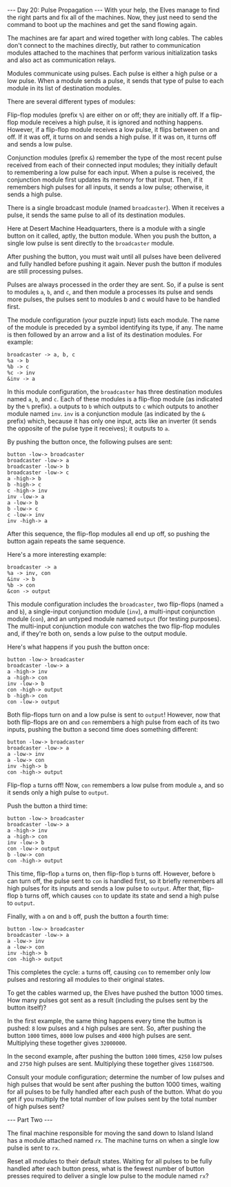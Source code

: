 --- Day 20: Pulse Propagation --- With your help, the Elves manage to find the
right parts and fix all of the machines. Now, they just need to send the command
to boot up the machines and get the sand flowing again.

The machines are far apart and wired together with long cables. The cables don't
connect to the machines directly, but rather to communication modules attached
to the machines that perform various initialization tasks and also act as
communication relays.

Modules communicate using pulses. Each pulse is either a high pulse or a low
pulse. When a module sends a pulse, it sends that type of pulse to each module
in its list of destination modules.

There are several different types of modules:

Flip-flop modules (prefix `%`) are either on or off; they are initially off. If
a flip-flop module receives a high pulse, it is ignored and nothing happens.
However, if a flip-flop module receives a low pulse, it flips between on and
off. If it was off, it turns on and sends a high pulse. If it was on, it turns
off and sends a low pulse.

Conjunction modules (prefix `&`) remember the type of the most recent pulse
received from each of their connected input modules; they initially default to
remembering a low pulse for each input. When a pulse is received, the
conjunction module first updates its memory for that input. Then, if it
remembers high pulses for all inputs, it sends a low pulse; otherwise, it sends
a high pulse.

There is a single broadcast module (named `broadcaster`). When it receives a
pulse, it sends the same pulse to all of its destination modules.

Here at Desert Machine Headquarters, there is a module with a single button on
it called, aptly, the button module. When you push the button, a single low
pulse is sent directly to the `broadcaster` module.

After pushing the button, you must wait until all pulses have been delivered and
fully handled before pushing it again. Never push the button if modules are
still processing pulses.

Pulses are always processed in the order they are sent. So, if a pulse is sent
to modules `a`, `b`, and `c`, and then module a processes its pulse and sends
more pulses, the pulses sent to modules b and c would have to be handled first.

The module configuration (your puzzle input) lists each module. The name of the
module is preceded by a symbol identifying its type, if any. The name is then
followed by an arrow and a list of its destination modules. For example:

```
broadcaster -> a, b, c
%a -> b
%b -> c
%c -> inv
&inv -> a
```

In this module configuration, the `broadcaster` has three destination modules
named `a`, `b`, and `c`. Each of these modules is a flip-flop module (as
indicated by the `%` prefix). `a` outputs to `b` which outputs to `c` which
outputs to another module named `inv`. `inv` is a conjunction module (as
indicated by the `&` prefix) which, because it has only one input, acts like an
inverter (it sends the opposite of the pulse type it receives); it outputs to
`a`.

By pushing the button once, the following pulses are sent:

```
button -low-> broadcaster
broadcaster -low-> a
broadcaster -low-> b
broadcaster -low-> c
a -high-> b
b -high-> c
c -high-> inv
inv -low-> a
a -low-> b
b -low-> c
c -low-> inv
inv -high-> a
```

After this sequence, the flip-flop modules all end up off, so pushing the button
again repeats the same sequence.

Here's a more interesting example:

```
broadcaster -> a
%a -> inv, con
&inv -> b
%b -> con
&con -> output
```

This module configuration includes the `broadcaster`, two flip-flops (named `a`
and `b`), a single-input conjunction module (`inv`), a multi-input conjunction
module (`con`), and an untyped module named `output` (for testing purposes). The
multi-input conjunction module con watches the two flip-flop modules and, if
they're both on, sends a low pulse to the output module.

Here's what happens if you push the button once:

```
button -low-> broadcaster
broadcaster -low-> a
a -high-> inv
a -high-> con
inv -low-> b
con -high-> output
b -high-> con
con -low-> output
```

Both flip-flops turn on and a low pulse is sent to `output`! However, now that
both flip-flops are on and `con` remembers a high pulse from each of its two
inputs, pushing the button a second time does something different:

```
button -low-> broadcaster
broadcaster -low-> a
a -low-> inv
a -low-> con
inv -high-> b
con -high-> output
```

Flip-flop `a` turns off! Now, `con` remembers a low pulse from module `a`, and
so it sends only a high pulse to `output`.

Push the button a third time:

```
button -low-> broadcaster
broadcaster -low-> a
a -high-> inv
a -high-> con
inv -low-> b
con -low-> output
b -low-> con
con -high-> output
```

This time, flip-flop `a` turns on, then flip-flop `b` turns off. However, before
`b` can turn off, the pulse sent to `con` is handled first, so it briefly
remembers all high pulses for its inputs and sends a low pulse to `output`.
After that, flip-flop `b` turns off, which causes `con` to update its state and
send a high pulse to `output`.

Finally, with `a` on and `b` off, push the button a fourth time:

```
button -low-> broadcaster
broadcaster -low-> a
a -low-> inv
a -low-> con
inv -high-> b
con -high-> output
```

This completes the cycle: `a` turns off, causing `con` to remember only low
pulses and restoring all modules to their original states.

To get the cables warmed up, the Elves have pushed the button 1000 times. How
many pulses got sent as a result (including the pulses sent by the button
itself)?

In the first example, the same thing happens every time the button is pushed:
`8` low pulses and `4` high pulses are sent. So, after pushing the button `1000`
times, `8000` low pulses and `4000` high pulses are sent. Multiplying these
together gives `32000000`.

In the second example, after pushing the button `1000` times, `4250` low pulses
and `2750` high pulses are sent. Multiplying these together gives `11687500`.

Consult your module configuration; determine the number of low pulses and high
pulses that would be sent after pushing the button 1000 times, waiting for all
pulses to be fully handled after each push of the button. What do you get if you
multiply the total number of low pulses sent by the total number of high pulses
sent?

--- Part Two ---

The final machine responsible for moving the sand down to Island Island has a
module attached named `rx`. The machine turns on when a single low pulse is sent
to `rx`.

Reset all modules to their default states. Waiting for all pulses to be fully
handled after each button press, what is the fewest number of button presses
required to deliver a single low pulse to the module named `rx`?
